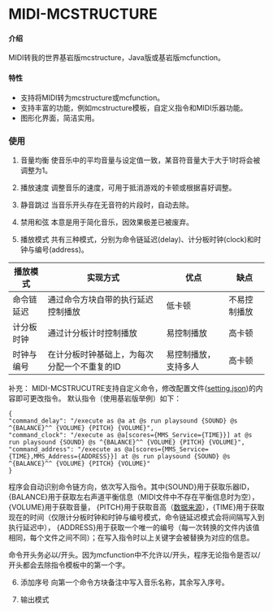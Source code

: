 # MIDI-MCSTRUCTURE


#### 介绍
MIDI转我的世界基岩版mcstructure，Java版或基岩版mcfunction。

#### 特性
- 支持将MIDI转为mcstructure或mcfunction。
- 支持丰富的功能，例如mcstructure模板，自定义指令和MIDI乐器功能。
- 图形化界面，简洁实用。

### 使用
1. 音量均衡
使音乐中的平均音量与设定值一致，某音符音量大于大于1时将会被调整为1。

2. 播放速度
调整音乐的速度，可用于抵消游戏的卡顿或根据喜好调整。

3. 静音跳过
当音乐开头存在无音符的片段时，自动去除。

4. 禁用和弦
本意是用于简化音乐，因效果极差已被废弃。

5. 播放模式
共有三种模式，分别为命令链延迟(delay)、计分板时钟(clock)和时钟与编号(address)。

| 播放模式  | 实现方式                    | 优点         | 缺点     |
|-------|-------------------------|------------|--------|
| 命令链延迟 | 通过命令方块自带的执行延迟控制播放       | 低卡顿        | 不易控制播放 |
| 计分板时钟 | 通过计分板计时控制播放             | 易控制播放      | 高卡顿    |
| 时钟与编号 | 在计分板时钟基础上，为每次分配一个不重复的ID | 易控制播放，支持多人 | 高卡顿    |

补充：
MIDI-MCSTRUCUTRE支持自定义命令，修改配置文件([setting.json](https://gitee.com/mrdxhmagic/midi-mcstructure/raw/master/Asset/text/setting.json))的内容即可更改指令。
默认指令（使用基岩版举例）如下：

```
{
"command_delay": "/execute as @a at @s run playsound {SOUND} @s ^{BALANCE}^^ {VOLUME} {PITCH} {VOLUME}", 
"command_clock": "/execute as @a[scores={MMS_Service={TIME}}] at @s run playsound {SOUND} @s ^{BALANCE}^^ {VOLUME} {PITCH} {VOLUME}", 
"command_address": "/execute as @a[scores={MMS_Service={TIME},MMS_Address={ADDRESS}}] at @s run playsound {SOUND} @s ^{BALANCE}^^ {VOLUME} {PITCH} {VOLUME}"
}
```

程序会自动识别命令链方向，依次写入指令。其中{SOUND}用于获取乐器ID，{BALANCE}用于获取左右声道平衡信息（MIDI文件中不存在平衡信息时为空），{VOLUME}用于获取音量，
{PITCH}用于获取音高（[数据来源](https://b23.tv/mQuuE1T)），{TIME}用于获取现在的时间（仅限计分板时钟和时钟与编号模式，命令链延迟模式会将间隔写入到执行延迟中），
{ADDRESS}用于获取一个唯一的编号（每一次转换的文件内该值相同，每个文件之间不同）；在写入指令时以上关键字会被替换为对应的信息。

命令开头务必以/开头。因为mcfunction中不允许以/开头，程序无论指令是否以/开头都会去除指令模板中的第一个字。

6. 添加序号
向第一个命令方块备注中写入音乐名称，其余写入序号。

7. 输出模式
